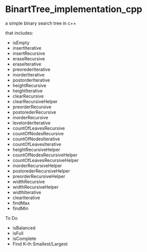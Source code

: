 # BinartTree_implementation_cpp
a simple binary search  tree in c++

that includes:

- isEmpty
- insertIterative
- insertRecursive
- eraseRecursive
- eraseIterative
- preorederIterative
- inorderIterative
- postorderIterative
- heightRecursive
- heightIterative
- clearRecursive
- clearRecursiveHelper
- preorderRecursive
- postorederRecursive
- inorderRecursive
- levelorderIterative
- countOfLeavesRecursive
- countOfNodesRecursive
- countOfNodesIterative
- countOfLeavesIterative
- heightRecursiveHelper
- countOfNodesRecursiveHelper
- countOfLeavesRecursiveHelper
- inorderRecursiveHelper
- postorederRecursiveHelper
- preorderRecursiveHelper
- widthRecursive
- widthRecursiveHelper
- widthIterative
- clearIterative
- findMax
- findMin

To Do 
- isBalanced
- isFull
- isComplete
- Find K-th Smallest/Largest


